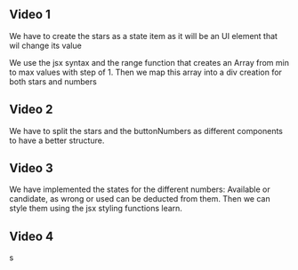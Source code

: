 ## Video 1
We have to create the stars as a state item as it will be an UI element that wil change its value

We use the jsx syntax and the range function that creates an Array from min to max values with step of 1. Then we map this array into a div creation for both stars and numbers


## Video 2
We have to split the stars and the buttonNumbers as different components to have a better structure.

## Video 3
We have implemented the states for the different numbers: Available or candidate, as wrong or used can be deducted from them. Then we can style them using the jsx styling functions learn. 

## Video 4
s